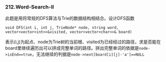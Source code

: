 ### 212.Word-Search-II

此题是用将常规的DFS算法与Trie的数据结构相结合。设计DFS函数
```
void DFS(int i, int j, TrieNode* node, string word, vector<vector<int>>&visited, vector<vector<char>>& board)
```
表示(i,j)为起点、node为Trie树的当前根、visited为已经经过的路径，求是否能在board里继续遍历出可以拼成完整单词的路径。拼出完整单词的依据是```node->isEnd==true```，无法继续的判据是```node->next[board[i][j]-'a']==NULL```
